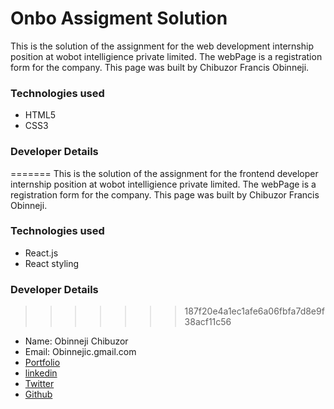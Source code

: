 # Onbo Assigment Solution


This is the solution of the assignment for the web development  internship position at wobot intelligience private limited.
The webPage is a registration form for the company.
This page was built by Chibuzor Francis Obinneji.

### Technologies used

- HTML5
- CSS3

### Developer Details

=======
This is the solution of the assignment for the frontend developer internship position at wobot intelligience private limited. 
The webPage is a registration form for the company.
This page was built by Chibuzor Francis Obinneji.
### Technologies used
- React.js
- React styling


### Developer Details
>>>>>>> 187f20e4a1ec1afe6a06fbfa7d8e9f38acf11c56
- Name: Obinneji Chibuzor
- Email: Obinnejic.gmail.com
- [Portfolio](obinnejichibuzor.vercel.app)
- [linkedin](https://linkedin.com/in/obinneji)
- [Twitter](https://twitter.com/francisobinneji)
- [Github](https://github.com/obinneji)
